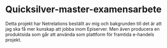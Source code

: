 # Quicksilver-master-examensarbete
Detta projekt har Netrelations beställt av mig och bakgrunden till det är att jag ska få mer kunskap att jobba inom Episerver. Men även producera en produktsida som går att använda som plattform för framtida e-handels projekt.

